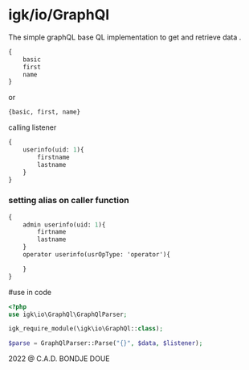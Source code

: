 # igk/io/GraphQl
 


The simple graphQL base QL implementation to get and retrieve data . 


```graphql
{
    basic
    first
    name
}
```
or 
```graphql
{basic, first, name}
```

calling listener 
```graphql
{
    userinfo(uid: 1){
        firstname
        lastname
    }    
}
```
### setting alias on caller function 
```graphql
{
    admin userinfo(uid: 1){
        firtname
        lastname
    }
    operator userinfo(usrOpType: 'operator'){

    }
}
```

#use in code 

```PHP
<?php
use igk\io\GraphQl\GraphQlParser;

igk_require_module(\igk\io\GraphQl::class);

$parse = GraphQlParser::Parse("{}", $data, $listener);

```




2022 @ C.A.D. BONDJE DOUE